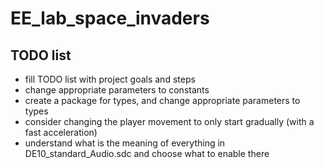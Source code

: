 # EE_lab_space_invaders

## TODO list

- fill TODO list with project goals and steps
- change appropriate parameters to constants
- create a package for types, and change appropriate parameters to types
- consider changing the player movement to only start gradually (with a fast acceleration)
- understand what is the meaning of everything in DE10_standard_Audio.sdc and choose what to enable there
